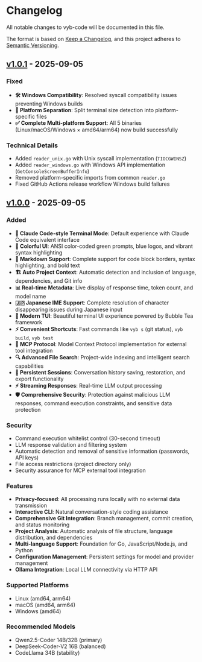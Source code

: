 # Changelog

All notable changes to vyb-code will be documented in this file.

The format is based on [Keep a Changelog](https://keepachangelog.com/en/1.0.0/),
and this project adheres to [Semantic Versioning](https://semver.org/spec/v2.0.0.html).

## [v1.0.1] - 2025-09-05

### Fixed

- **🛠️ Windows Compatibility**: Resolved syscall compatibility issues preventing Windows builds
- **🔧 Platform Separation**: Split terminal size detection into platform-specific files
- **✅ Complete Multi-platform Support**: All 5 binaries (Linux/macOS/Windows × amd64/arm64) now build successfully

### Technical Details

- Added `reader_unix.go` with Unix syscall implementation (`TIOCGWINSZ`)
- Added `reader_windows.go` with Windows API implementation (`GetConsoleScreenBufferInfo`)
- Removed platform-specific imports from common `reader.go`
- Fixed GitHub Actions release workflow Windows build failures

## [v1.0.0] - 2025-09-05

### Added

- **🎯 Claude Code-style Terminal Mode**: Default experience with Claude Code equivalent interface
- **🌈 Colorful UI**: ANSI color-coded green prompts, blue logos, and vibrant syntax highlighting
- **📝 Markdown Support**: Complete support for code block borders, syntax highlighting, and bold text
- **🏗️ Auto Project Context**: Automatic detection and inclusion of language, dependencies, and Git info
- **📊 Real-time Metadata**: Live display of response time, token count, and model name
- **🇯🇵 Japanese IME Support**: Complete resolution of character disappearing issues during Japanese input
- **🎨 Modern TUI**: Beautiful terminal UI experience powered by Bubble Tea framework
- **⚡ Convenient Shortcuts**: Fast commands like `vyb s` (git status), `vyb build`, `vyb test`
- **🔧 MCP Protocol**: Model Context Protocol implementation for external tool integration
- **🔍 Advanced File Search**: Project-wide indexing and intelligent search capabilities
- **💾 Persistent Sessions**: Conversation history saving, restoration, and export functionality
- **⚡ Streaming Responses**: Real-time LLM output processing
- **🛡️ Comprehensive Security**: Protection against malicious LLM responses, command execution constraints, and sensitive data protection

### Security

- Command execution whitelist control (30-second timeout)
- LLM response validation and filtering system
- Automatic detection and removal of sensitive information (passwords, API keys)
- File access restrictions (project directory only)
- Security assurance for MCP external tool integration

### Features

- **Privacy-focused**: All processing runs locally with no external data transmission
- **Interactive CLI**: Natural conversation-style coding assistance
- **Comprehensive Git Integration**: Branch management, commit creation, and status monitoring
- **Project Analysis**: Automatic analysis of file structure, language distribution, and dependencies
- **Multi-language Support**: Foundation for Go, JavaScript/Node.js, and Python
- **Configuration Management**: Persistent settings for model and provider management
- **Ollama Integration**: Local LLM connectivity via HTTP API

### Supported Platforms

- Linux (amd64, arm64)
- macOS (amd64, arm64)
- Windows (amd64)

### Recommended Models

- Qwen2.5-Coder 14B/32B (primary)
- DeepSeek-Coder-V2 16B (balanced)
- CodeLlama 34B (stability)

[v1.0.1]: https://github.com/glkt3912/vyb-code/releases/tag/v1.0.1
[v1.0.0]: https://github.com/glkt3912/vyb-code/releases/tag/v1.0.0
